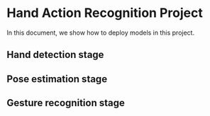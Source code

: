 # Hand Action Recognition Project

<!-- [ALGORITHM] -->

In this document, we show how to deploy models in this project.

## Hand detection stage

## Pose estimation stage

## Gesture recognition stage
